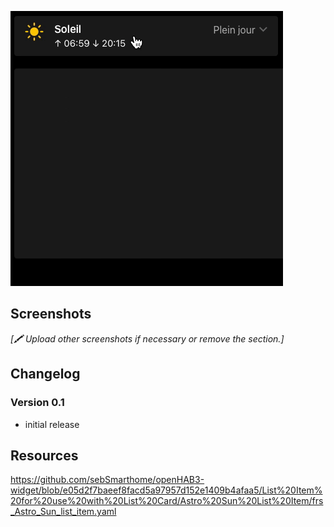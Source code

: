 ![Screen1](https://github.com/sebSmarthome/openHAB3-widget/raw/main/List%20Item%20for%20use%20with%20List%20Card/Astro%20Sun%20List%20Item/screenshots/AstroSun1.gif)

## Screenshots

_[🖍 Upload other screenshots if necessary or remove the section.]_

## Changelog

### Version 0.1
- initial release

## Resources
https://github.com/sebSmarthome/openHAB3-widget/blob/e05d2f7baeef8facd5a97957d152e1409b4afaa5/List%20Item%20for%20use%20with%20List%20Card/Astro%20Sun%20List%20Item/frs_Astro_Sun_list_item.yaml
